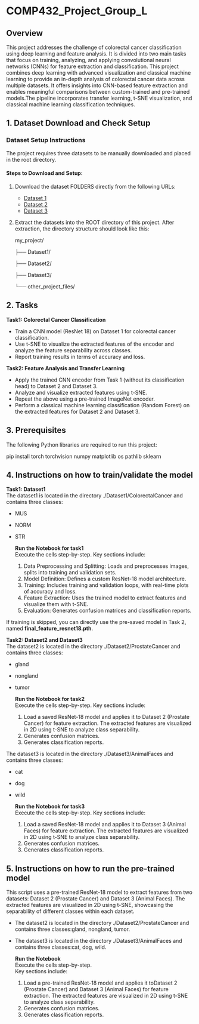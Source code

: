 # COMP432_Project_Group_L
## Overview
This project addresses the challenge of colorectal cancer classification using deep learning and feature analysis. It is divided into two main tasks that focus on training, analyzing, and applying convolutional neural networks (CNNs) for feature extraction and classification. This project combines deep learning with advanced visualization and classical machine learning to provide an in-depth analysis of colorectal cancer data across multiple datasets. It offers insights into CNN-based feature extraction and enables meaningful comparisons between custom-trained and pre-trained models.The pipeline incorporates transfer learning, t-SNE visualization, and classical machine learning classification techniques. 



## 1. Dataset Download and Check Setup

### **Dataset Setup Instructions**
The project requires three datasets to be manually downloaded and placed in the root directory.

#### **Steps to Download and Setup:**
1. Download the dataset FOLDERS directly from the following URLs:
   - [Dataset 1](https://drive.google.com/drive/folders/1t3KajrWrV756rKBe0H2-qXxUG-e3tQBF?usp=drive_link)
   - [Dataset 2](https://drive.google.com/drive/folders/15tEA6I0YETiZjBa0ACdWzWXGG0lBl2fm?usp=drive_link)
   - [Dataset 3](https://drive.google.com/drive/folders/12OqwIkygpRoYVtNo-oBfvfnTuNSSy32b?usp=drive_link)

2. Extract the datasets into the ROOT directory of this project. After extraction, the directory structure should look like this:

   my_project/

   ├── Dataset1/

   ├── Dataset2/

   ├── Dataset3/

   └── other_project_files/

## 2. Tasks
   **Task1: Colorectal Cancer Classification**
   - Train a CNN model (ResNet 18) on Dataset 1 for colorectal cancer classification.
   - Use t-SNE to visualize the extracted features of the encoder and analyze the feature separability across classes.
   - Report training results in terms of accuracy and loss.

   **Task2: Feature Analysis and Transfer Learning**
   - Apply the trained CNN encoder from Task 1 (without its classification head) to Dataset 2 and Dataset 3.
   - Analyze and visualize extracted features using t-SNE.
   - Repeat the above using a pre-trained ImageNet encoder.
   - Perform a classical machine learning classification (Random Forest) on the extracted features for Dataset 2 and Dataset 3.

## 3. Prerequisites 

The following Python libraries are required to run this project:

pip install torch torchvision numpy matplotlib os pathlib sklearn

## 4. Instructions on how to train/validate the model
**Task1: Dataset1**  
The dataset1 is located in the directory ./Dataset1/ColorectalCancer and contains three classes:
- MUS 
- NORM
- STR 

   **Run the Notebook for task1**  
   Execute the cells step-by-step. Key sections include:
   
   1. Data Preprocessing and Splitting: Loads and preprocesses images, splits into training and validation sets.
   2. Model Definition: Defines a custom ResNet-18 model architecture.
   3. Training: Includes training and validation loops, with real-time plots of accuracy and loss.
   4. Feature Extraction: Uses the trained model to extract features and visualize them with t-SNE.
   5. Evaluation: Generates confusion matrices and classification reports.

If training is skipped,  you can directly use the pre-saved model in Task 2, named **final_feature_resnet18.pth**.

**Task2: Dataset2 and Dataset3**  
The dataset2 is located in the directory ./Dataset2/ProstateCancer and contains three classes:
- gland
- nongland
- tumor
  
   **Run the Notebook for task2**     
   Execute the cells step-by-step. Key sections include:  
   1. Load a saved ResNet-18 model and applies it to Dataset 2 (Prostate Cancer) for feature extraction. The extracted features are visualized in 2D using t-SNE to analyze class separability.
   2. Generates confusion matrices.
   3. Generates classification reports.
 
The dataset3 is located in the directory ./Dataset3/AnimalFaces and contains three classes:
- cat
- dog
- wild

     **Run the Notebook for task3**   
   Execute the cells step-by-step. Key sections include:  
   1. Load a saved ResNet-18 model and applies it to Dataset 3 (Animal Faces) for feature extraction. The extracted features are visualized in 2D using t-SNE to analyze class separability.
   2. Generates confusion matrices.
   3. Generates classification reports.


## 5. Instructions on how to run the pre-trained model  
This script uses a pre-trained ResNet-18 model to extract features from two datasets: Dataset 2 (Prostate Cancer) and Dataset 3 (Animal Faces). The extracted features are visualized in 2D using t-SNE, showcasing the separability of different classes within each dataset.  

- The dataset2 is located in the directory ./Dataset2/ProstateCancer and contains three classes:gland, nongland, tumor.
- The dataset3 is located in the directory ./Dataset3/AnimalFaces and contains three classes:cat, dog, wild.
  
   **Run the Notebook**       
   Execute the cells step-by-step.   
   Key sections include:  
   1. Load a pre-trained ResNet-18 model and applies it toDataset 2 (Prostate Cancer) and Dataset 3 (Animal Faces) for feature extraction. The extracted features are visualized in 2D using t-SNE to analyze class separability.
   2. Generates confusion matrices.
   3. Generates classification reports.
